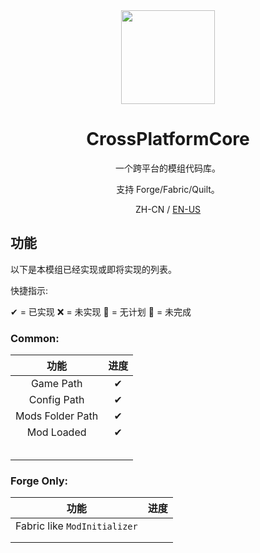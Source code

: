 <div align="center">

<img height="150" src="icon/400x400.png" width="150"/>

# CrossPlatformCore

一个跨平台的模组代码库。 

支持 Forge/Fabric/Quilt。

ZH-CN / [EN-US](README.md)

</div>

## 功能

以下是本模组已经实现或即将实现的列表。

快捷指示:

✔ = 已实现
❌ = 未实现
🙅 = 无计划
🚧 = 未完成



### Common:

| 功能               | 进度  |
|:----------------:|:---:|
| Game Path        | ✔   |
| Config Path      | ✔   |
| Mods Folder Path | ✔   |
| Mod Loaded       | ✔   |
|                  |     |
|                  |     |
|                  |     |
|                  |     |
|                  |     |

### Forge Only:

| 功能                           | 进度  |
|:----------------------------:|:---:|
| Fabric like `ModInitializer` |     |
|                              |     |
|                              |     |
